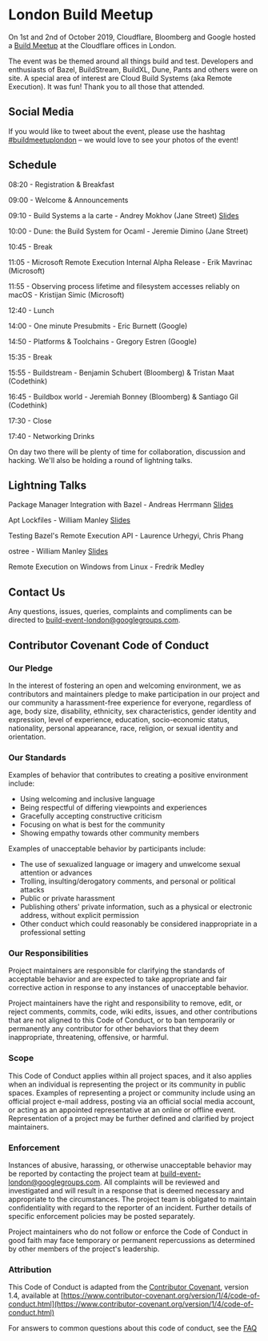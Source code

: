 # London Build Meetup

On 1st and 2nd of October 2019, Cloudflare, Bloomberg and Google hosted a [Build Meetup](https://www.eventbrite.com/e/london-build-meetup-tickets-70824519043) at the Cloudflare offices in London.

The event was be themed around all things build and test. Developers and enthusiasts of Bazel, BuildStream, BuildXL, Dune, Pants and others were on site. A special area of interest are Cloud Build Systems (aka Remote Execution). It was fun! Thank you to all those that attended.

## Social Media
If you would like to tweet about the event, please use the hashtag [#buildmeetuplondon](https://twitter.com/hashtag/buildmeetuplondon) – we would love to see your photos of the event!

## Schedule

08:20 - Registration & Breakfast

09:00 - Welcome & Announcements

09:10 - Build Systems a la carte - Andrey Mokhov (Jane Street) [Slides](https://www.staff.ncl.ac.uk/andrey.mokhov/build-systems-slides.pdf)

10:00 - Dune: the Build System for Ocaml - Jeremie Dimino (Jane Street)

10:45 - Break

11:05 - Microsoft Remote Execution Internal Alpha Release - Erik Mavrinac (Microsoft)

11:55 - Observing process lifetime and filesystem accesses reliably on macOS - Kristijan Simic (Microsoft)

12:40 - Lunch

14:00 - One minute Presubmits - Eric Burnett (Google)

14:50 - Platforms & Toolchains - Gregory Estren (Google)

15:35 - Break

15:55 - Buildstream - Benjamin Schubert (Bloomberg) & Tristan Maat (Codethink)

16:45 - Buildbox world - Jeremiah Bonney (Bloomberg) & Santiago Gil (Codethink)

17:30 - Close

17:40 - Networking Drinks

On day two there will be plenty of time for collaboration, discussion and hacking. We'll also be holding a round of lightning talks.

## Lightning Talks

Package Manager Integration with Bazel - Andreas Herrmann [Slides](https://docs.google.com/presentation/d/1eYDMwtF0C8IP-aNBK5RfPeqtom9yIRUbSDMfy7i0MWM/edit?usp=sharing)

Apt Lockfiles - William Manley [Slides](slides/William%20Manley%20-%20apt%20lockfiles.pdf)

Testing Bazel's Remote Execution API - Laurence Urhegyi, Chris Phang

ostree - William Manley [Slides](slides/William%20Manley%20-%20ostree.pdf)

Remote Execution on Windows from Linux - Fredrik Medley

## Contact Us

Any questions, issues, queries, complaints and compliments can be directed to [build-event-london@googlegroups.com](mailto:build-event-london@googlegroups.com).

## Contributor Covenant Code of Conduct

### Our Pledge

In the interest of fostering an open and welcoming environment, we as
contributors and maintainers pledge to make participation in our project and
our community a harassment-free experience for everyone, regardless of age, body
size, disability, ethnicity, sex characteristics, gender identity and expression,
level of experience, education, socio-economic status, nationality, personal
appearance, race, religion, or sexual identity and orientation.

### Our Standards

Examples of behavior that contributes to creating a positive environment
include:

* Using welcoming and inclusive language
* Being respectful of differing viewpoints and experiences
* Gracefully accepting constructive criticism
* Focusing on what is best for the community
* Showing empathy towards other community members

Examples of unacceptable behavior by participants include:

* The use of sexualized language or imagery and unwelcome sexual attention or
  advances
* Trolling, insulting/derogatory comments, and personal or political attacks
* Public or private harassment
* Publishing others' private information, such as a physical or electronic
  address, without explicit permission
* Other conduct which could reasonably be considered inappropriate in a
  professional setting

### Our Responsibilities

Project maintainers are responsible for clarifying the standards of acceptable
behavior and are expected to take appropriate and fair corrective action in
response to any instances of unacceptable behavior.

Project maintainers have the right and responsibility to remove, edit, or
reject comments, commits, code, wiki edits, issues, and other contributions
that are not aligned to this Code of Conduct, or to ban temporarily or
permanently any contributor for other behaviors that they deem inappropriate,
threatening, offensive, or harmful.

### Scope

This Code of Conduct applies within all project spaces, and it also applies when
an individual is representing the project or its community in public spaces.
Examples of representing a project or community include using an official
project e-mail address, posting via an official social media account, or acting
as an appointed representative at an online or offline event. Representation of
a project may be further defined and clarified by project maintainers.

### Enforcement

Instances of abusive, harassing, or otherwise unacceptable behavior may be
reported by contacting the project team at [build-event-london@googlegroups.com](mailto:build-event-london@googlegroups.com). All
complaints will be reviewed and investigated and will result in a response that
is deemed necessary and appropriate to the circumstances. The project team is
obligated to maintain confidentiality with regard to the reporter of an incident.
Further details of specific enforcement policies may be posted separately.

Project maintainers who do not follow or enforce the Code of Conduct in good
faith may face temporary or permanent repercussions as determined by other
members of the project's leadership.

### Attribution

This Code of Conduct is adapted from the [Contributor Covenant][homepage], version 1.4,
available at [https://www.contributor-covenant.org/version/1/4/code-of-conduct.html](https://www.contributor-covenant.org/version/1/4/code-of-conduct.html)

[homepage]: https://www.contributor-covenant.org

For answers to common questions about this code of conduct, see the
[FAQ](https://www.contributor-covenant.org/faq)
